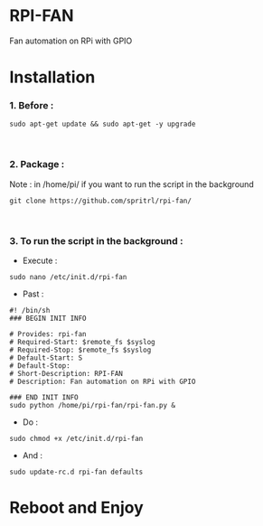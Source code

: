 # RPI-FAN
 Fan automation on RPi with GPIO
 
# Installation
### 1. Before : <br/>
```
sudo apt-get update && sudo apt-get -y upgrade
```
<br/>

### 2. Package :<br/>
Note : in /home/pi/ if you want to run the script in the background
```
git clone https://github.com/spritrl/rpi-fan/
```
<br/>

### 3. To run the script in the background :<br/>
* Execute :
```
sudo nano /etc/init.d/rpi-fan
```
* Past :
 ```
 #! /bin/sh
 ### BEGIN INIT INFO

 # Provides: rpi-fan
 # Required-Start: $remote_fs $syslog
 # Required-Stop: $remote_fs $syslog
 # Default-Start: S
 # Default-Stop: 
 # Short-Description: RPI-FAN
 # Description: Fan automation on RPi with GPIO

 ### END INIT INFO
 sudo python /home/pi/rpi-fan/rpi-fan.py &
 ```
 * Do :
 ```
sudo chmod +x /etc/init.d/rpi-fan
 ```
 * And :
 ```
sudo update-rc.d rpi-fan defaults
 ```
# Reboot and Enjoy
